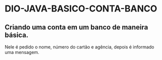 # DIO-JAVA-BASICO-CONTA-BANCO
## Criando uma conta em um banco de maneira básica.
Nele é pedido o nome, número do cartão e agência, depois é informado uma mensagem.
